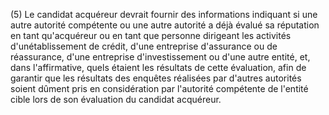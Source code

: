 (5) Le candidat acquéreur devrait fournir des informations indiquant si une autre autorité compétente ou une autre autorité a déjà évalué sa réputation en tant qu'acquéreur ou en tant que personne dirigeant les activités d'unétablissement de crédit, d'une entreprise d'assurance ou de réassurance, d'une entreprise d'investissement ou d'une autre entité, et, dans l'affirmative, quels étaient les résultats de cette évaluation, afin de garantir que les résultats des enquêtes réalisées par d'autres autorités soient dûment pris en considération par l'autorité compétente de l'entité cible lors de son évaluation du candidat acquéreur.
